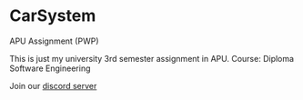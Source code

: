 # CarSystem
APU Assignment (PWP)

This is just my university 3rd semester assignment in APU.
Course: Diploma Software Engineering

Join our [discord server](https://discord.gg/WDBnuNH)
